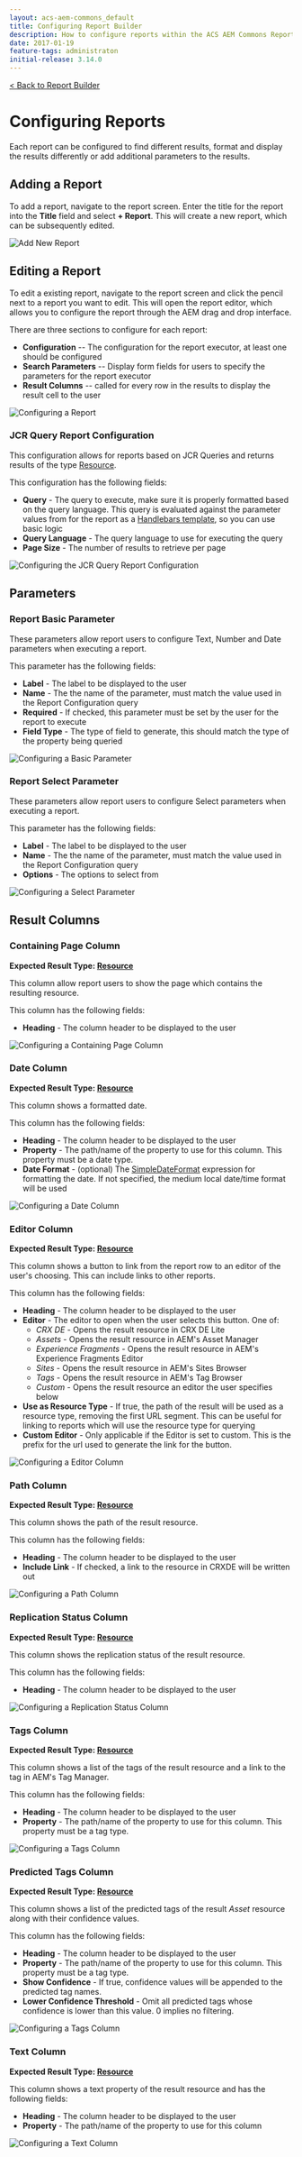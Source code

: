 ```yaml
---
layout: acs-aem-commons_default
title: Configuring Report Builder
description: How to configure reports within the ACS AEM Commons Report Builder
date: 2017-01-19
feature-tags: administraton
initial-release: 3.14.0
---
```


[&lt; Back to Report Builder](index.html) 

# Configuring Reports

Each report can be configured to find different results, format and display the results differently or add additional parameters to the results.

## Adding a Report

To add a report, navigate to the report screen. Enter the title for the report into the **Title** field and select **+ Report**. This will create a new report, which can be subsequently edited.

<img src="images/Adding-Report.jpg" class="img-responsive center-block" title="Add New Report" />

## Editing a Report

To edit a existing report, navigate to the report screen and click the pencil next to a report you want to edit. This will open the report editor, which allows you to configure the report through the AEM drag and drop interface.

There are three sections to configure for each report:

 * **Configuration** -- The configuration for the report executor, at least one should be configured
 * **Search Parameters** -- Display form fields for users to specify the parameters for the report executor
 * **Result Columns** -- called for every row in the results to display the result cell to the user

<img src="images/Configure-Report.jpg" class="img-responsive center-block" title="Configuring a Report" />

### JCR Query Report Configuration

This configuration allows for reports based on JCR Queries and returns results of the type [Resource](https://sling.apache.org/apidocs/sling9/org/apache/sling/api/resource/Resource.html).

This configuration has the following fields:

 * **Query** - The query to execute, make sure it is properly formatted based on the query language. This query is evaluated against the parameter values from for the report as a [Handlebars template](http://handlebarsjs.com/expressions.html), so you can use basic logic
 * **Query Language** - The query language to use for executing the query
 * **Page Size** - The number of results to retrieve per page

<img src="images/Configure-Report-JCR-Query-Config.jpg" class="img-responsive center-block" title="Configuring the JCR Query Report Configuration" />

## Parameters

### Report Basic Parameter

These parameters allow report users to configure Text, Number and Date parameters when executing a report.

This parameter has the following fields:

 * **Label** - The label to be displayed to the user
 * **Name** - The the name of the parameter, must match the value used in the Report Configuration query
 * **Required** - If checked, this parameter must be set by the user for the report to execute
 * **Field Type** - The type of field to generate, this should match the type of the property being queried
 
<img src="images/Configure-Report-Basic-Parameter.jpg" class="img-responsive center-block" title="Configuring a Basic Parameter" />

### Report Select Parameter

These parameters allow report users to configure Select parameters when executing a report.

This parameter has the following fields:

 * **Label** - The label to be displayed to the user
 * **Name** - The the name of the parameter, must match the value used in the Report Configuration query
 * **Options** - The options to select from
 
<img src="images/Configure-Report-Select-Parameter.jpg" class="img-responsive center-block" title="Configuring a Select Parameter" />

## Result Columns

### Containing Page Column

**Expected Result Type: [Resource](https://sling.apache.org/apidocs/sling9/org/apache/sling/api/resource/Resource.html)**

This column allow report users to show the page which contains the resulting resource.

This column has the following fields:

 * **Heading** - The column header to be displayed to the user
 
<img src="images/Configure-Report-Containing-Page-Column.jpg" class="img-responsive center-block" title="Configuring a Containing Page Column" />

### Date Column

**Expected Result Type: [Resource](https://sling.apache.org/apidocs/sling9/org/apache/sling/api/resource/Resource.html)**

This column shows a formatted date. 

This column has the following fields:

 * **Heading** - The column header to be displayed to the user
 * **Property** - The path/name of the property to use for this column. This property must be a date type.
 * **Date Format** - (optional) The [SimpleDateFormat](https://docs.oracle.com/javase/9/docs/api/java/text/SimpleDateFormat.html) expression for formatting the date. If not specified, the medium local date/time format will be used
 
<img src="images/Configure-Report-Date-Column.jpg" class="img-responsive center-block" title="Configuring a Date Column" />

### Editor Column

**Expected Result Type: [Resource](https://sling.apache.org/apidocs/sling9/org/apache/sling/api/resource/Resource.html)**

This column shows a button to link from the report row to an editor of the user's choosing. This can include links to other reports.

This column has the following fields:

 * **Heading** - The column header to be displayed to the user
 * **Editor** - The editor to open when the user selects this button. One of:
    * *CRX DE* - Opens the result resource in CRX DE Lite
    * *Assets* - Opens the result resource in AEM's Asset Manager
    * *Experience Fragments* - Opens the result resource in AEM's Experience Fragments Editor
    * *Sites* - Opens the result resource in AEM's Sites Browser
    * *Tags* - Opens the result resource in AEM's Tag Browser
    * *Custom* - Opens the result resource an editor the user specifies below
 * **Use as Resource Type** - If true, the path of the result will be used as a resource type, removing the first URL segment. This can be useful for linking to reports which will use the resource type for querying
 * **Custom Editor** - Only applicable if the Editor is set to custom. This is the prefix for the url used to generate the link for the button.
 
<img src="images/Configure-Report-Editor-Column.jpg" class="img-responsive center-block" title="Configuring a Editor Column" />

### Path Column

**Expected Result Type: [Resource](https://sling.apache.org/apidocs/sling9/org/apache/sling/api/resource/Resource.html)**

This column shows the path of the result resource. 

This column has the following fields:

 * **Heading** - The column header to be displayed to the user
 * **Include Link** - If checked, a link to the resource in CRXDE will be written out
 
<img src="images/Configure-Report-Path-Column.jpg" class="img-responsive center-block" title="Configuring a Path Column" />

### Replication Status Column

**Expected Result Type: [Resource](https://sling.apache.org/apidocs/sling9/org/apache/sling/api/resource/Resource.html)**

This column shows the replication status of the result resource. 

This column has the following fields:

 * **Heading** - The column header to be displayed to the user
 
<img src="images/Configure-Report-Replication-Status-Column.jpg" class="img-responsive center-block" title="Configuring a Replication Status Column" />

### Tags Column

**Expected Result Type: [Resource](https://sling.apache.org/apidocs/sling9/org/apache/sling/api/resource/Resource.html)**

This column shows a list of the tags of the result resource and a link to the tag in AEM's Tag Manager. 

This column has the following fields:

 * **Heading** - The column header to be displayed to the user
 * **Property** - The path/name of the property to use for this column. This property must be a tag type.
 
<img src="images/Configure-Report-Tags-Column.jpg" class="img-responsive center-block" title="Configuring a Tags Column" />

### Predicted Tags Column

**Expected Result Type: [Resource](https://sling.apache.org/apidocs/sling9/org/apache/sling/api/resource/Resource.html)**

This column shows a list of the predicted tags of the result _Asset_ resource along with their confidence values.

This column has the following fields:

* **Heading** - The column header to be displayed to the user
* **Property** - The path/name of the property to use for this column. This property must be a tag type.
* **Show Confidence** - If true, confidence values will be appended to the predicted tag names.
* **Lower Confidence Threshold** - Omit all predicted tags whose confidence is lower than this value. 0 implies no filtering.

<img src="images/Configure-Report-Predicted-Tags-Column.png" class="img-responsive center-block" title="Configuring a Tags Column" />

### Text Column

**Expected Result Type: [Resource](https://sling.apache.org/apidocs/sling9/org/apache/sling/api/resource/Resource.html)**

This column shows a text property of the result resource and has the following fields:

 * **Heading** - The column header to be displayed to the user
 * **Property** - The path/name of the property to use for this column
 
<img src="images/Configure-Report-Text-Column.jpg" class="img-responsive center-block" title="Configuring a Text Column" />
